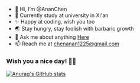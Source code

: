 <!--
### Hi there 👋
**Anan1225/Anan1225** is a ✨ _special_ ✨ repository because its `README.md` (this file) appears on your GitHub profile.

Here are some ideas to get you started:

- 🔭 I’m currently working on ...
- 🌱 I’m currently learning ...
- 👯 I’m looking to collaborate on ...
- 🤔 I’m looking for help with ...
- 💬 Ask me about ...
- 📫 How to reach me: ...
- 😄 Pronouns: ...
- ⚡ Fun fact: ...
-->

- 👋 Hi, I’m @AnanChen
- 🌱 Currently study at university in Xi'an 
- ✨ Happy at coding, wish you too
- 🌏 Stay hungry, stay foolish with barbaric growth
- 💬 Ask me about anything [Here](https://github.com/Anan1225/Anan1225/issues/1)
- 📫 Reach me at chenanan1225@gmail.com 

###  Wish you a nice day! 👧🏻

[![Anurag's GitHub stats](https://github-readme-stats.vercel.app/api?username=Anan1225&show_icons=true&theme=graywhite&hide_border=false&hide=prs)](https://github.com/anuraghazra/github-readme-stats)


